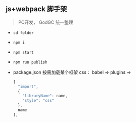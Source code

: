 ## js+webpack 脚手架

> PC开发，
> GodGC 统一整理

- `cd folder`

- `npm i`

- `npm start`

- `npm run publish`

- package.json 按需加载某个框架 css：
  babel => plugins =>

  ```javascript
  [
    "import",
    {
      "libraryName": name,
      "style": "css"
    },
    name
  ],
  ```
